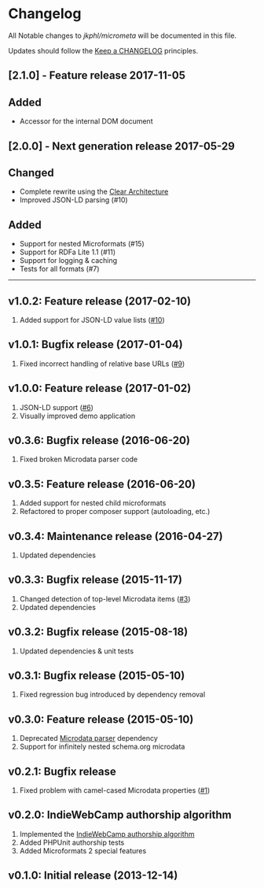 # Changelog

All Notable changes to *jkphl/micrometa* will be documented in this file.

Updates should follow the [Keep a CHANGELOG](http://keepachangelog.com/) principles.

## [2.1.0] - Feature release 2017-11-05

## Added

* Accessor for the internal DOM document

## [2.0.0] - Next generation release 2017-05-29

## Changed

* Complete rewrite using the [Clear Architecture](https://github.com/jkphl/clear-architecture)
* Improved JSON-LD parsing (#10)

## Added

* Support for nested Microformats (#15)
* Support for RDFa Lite 1.1 (#11)
* Support for logging & caching
* Tests for all formats (#7)
___

## v1.0.2: Feature release (2017-02-10)
1. Added support for JSON-LD value lists ([#10](https://github.com/jkphl/micrometa/issues/10))

## v1.0.1: Bugfix release (2017-01-04)
1. Fixed incorrect handling of relative base URLs ([#9](https://github.com/jkphl/micrometa/issues/9))

## v1.0.0: Feature release (2017-01-02)
1. JSON-LD support ([#6](https://github.com/jkphl/micrometa/issues/6))
2. Visually improved demo application

## v0.3.6: Bugfix release (2016-06-20)
1. Fixed broken Microdata parser code

## v0.3.5: Feature release (2016-06-20)
1. Added support for nested child microformats
2. Refactored to proper composer support (autoloading, etc.)

## v0.3.4: Maintenance release (2016-04-27)
1. Updated dependencies

## v0.3.3: Bugfix release (2015-11-17)
1. Changed detection of top-level Microdata items ([#3](https://github.com/jkphl/micrometa/issues/3))
2. Updated dependencies

## v0.3.2: Bugfix release (2015-08-18)
1. Updated dependencies & unit tests

## v0.3.1: Bugfix release (2015-05-10)
1. Fixed regression bug introduced by dependency removal

## v0.3.0: Feature release (2015-05-10)
1. Deprecated [Microdata parser](https://github.com/euskadi31/Microdata) dependency
2. Support for infinitely nested schema.org microdata

## v0.2.1: Bugfix release
1.	Fixed problem with camel-cased Microdata properties ([#1](https://github.com/jkphl/micrometa/issues/1))

## v0.2.0: IndieWebCamp authorship algorithm
1.	Implemented the [IndieWebCamp authorship algorithm](http://indiewebcamp.com/authorship)
2.	Added PHPUnit authorship tests
3.	Added Microformats 2 special features

## v0.1.0: Initial release (2013-12-14)
